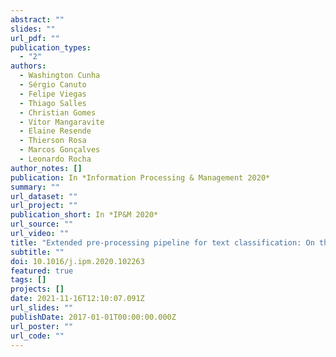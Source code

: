 ```yaml
---
abstract: ""
slides: ""
url_pdf: ""
publication_types:
  - "2"
authors:
  - Washington Cunha
  - Sérgio Canuto
  - Felipe Viegas
  - Thiago Salles
  - Christian Gomes
  - Vitor Mangaravite
  - Elaine Resende
  - Thierson Rosa
  - Marcos Gonçalves
  - Leonardo Rocha
author_notes: []
publication: In *Information Processing & Management 2020*
summary: ""
url_dataset: ""
url_project: ""
publication_short: In *IP&M 2020*
url_source: ""
url_video: ""
title: "Extended pre-processing pipeline for text classification: On the role of meta-feature representations,sparsification and selective sampling"
subtitle: ""
doi: 10.1016/j.ipm.2020.102263
featured: true
tags: []
projects: []
date: 2021-11-16T12:10:07.091Z
url_slides: ""
publishDate: 2017-01-01T00:00:00.000Z
url_poster: ""
url_code: ""
---
```

